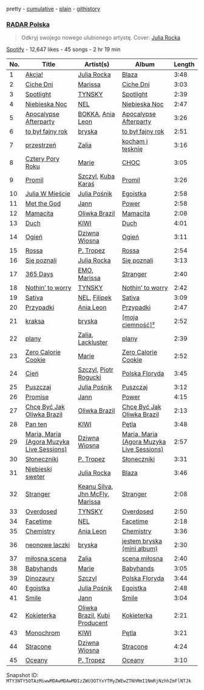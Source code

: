 pretty - [cumulative](/playlists/cumulative/37i9dQZF1DX1aXwAOtpwvU.md) - [plain](/playlists/plain/37i9dQZF1DX1aXwAOtpwvU) - [githistory](https://github.githistory.xyz/mackorone/spotify-playlist-archive/blob/main/playlists/plain/37i9dQZF1DX1aXwAOtpwvU)

### [RADAR Polska](https://open.spotify.com/playlist/37i9dQZF1DX1aXwAOtpwvU)

> Odkryj swojego nowego ulubionego artystę\. Cover: <a href="spotify:artist:3KK1cO0sCWl01U14rS7wwN">Julia Rocka</a>

[Spotify](https://open.spotify.com/user/spotify) - 12,647 likes - 45 songs - 2 hr 19 min

| No. | Title | Artist(s) | Album | Length |
|---|---|---|---|---|
| 1 | [Akcja!](https://open.spotify.com/track/6XAu1axKaG2yeUfkqpN9Jh) | [Julia Rocka](https://open.spotify.com/artist/3KK1cO0sCWl01U14rS7wwN) | [Blaza](https://open.spotify.com/album/0gw1Iu0Qy9i6ZClil2iHp9) | 3:48 |
| 2 | [Ciche Dni](https://open.spotify.com/track/3tRwIV2mOrh67QVVpZ26vW) | [Marissa](https://open.spotify.com/artist/7lRC2ICJeiCyz2wSU6BVkH) | [Ciche Dni](https://open.spotify.com/album/46niKxhrL48xktldiaVjzK) | 3:03 |
| 3 | [Spotlight](https://open.spotify.com/track/38PpCriX9SO5ueEoJeTbLN) | [TYNSKY](https://open.spotify.com/artist/31Sw8RRROaHLjst7yEXwZF) | [Spotlight](https://open.spotify.com/album/7FmvaMUnvgCE77Sr47GoZV) | 2:39 |
| 4 | [Niebieska Noc](https://open.spotify.com/track/5urPVqVx8tb3mUY8m9MLAo) | [NEL](https://open.spotify.com/artist/3gC2pjwYVTQdMuHUucgODF) | [Niebieska Noc](https://open.spotify.com/album/1DyTAOv7dXCE2WuawmUzVh) | 2:47 |
| 5 | [Apocalypse Afterparty](https://open.spotify.com/track/0NGEsbt7zMy31hwBBIN5RT) | [BOKKA](https://open.spotify.com/artist/6R2e6FSXY9vhgOulV08FO3), [Ania Leon](https://open.spotify.com/artist/43QBxtuscxneLyKYYEFfEu) | [Apocalypse Afterparty](https://open.spotify.com/album/7cc9Rcyd0L42aXdQF2v3QI) | 3:26 |
| 6 | [to był fajny rok](https://open.spotify.com/track/0bkvnHawQ97qJjSKZkaK1a) | [bryska](https://open.spotify.com/artist/5I8Y0U8doFLVCsSY88v4Vh) | [to był fajny rok](https://open.spotify.com/album/0wMngZrtJ0pC4Z73u61bu2) | 2:51 |
| 7 | [przestrzeń](https://open.spotify.com/track/7ljRVro7Gqa99RIb1c9J4A) | [Zalia](https://open.spotify.com/artist/3VKQYnCpM6ofG8QUmlnW6d) | [kocham i tęsknię](https://open.spotify.com/album/33fyS7gwoG2qo3dOkSzmZ2) | 3:16 |
| 8 | [Cztery Pory Roku](https://open.spotify.com/track/1Ie1oqzSIc7YVOG0Pa6qAI) | [Marie](https://open.spotify.com/artist/5o7Atiia4I0WLFuN2qAu6M) | [CHOC](https://open.spotify.com/album/3Zaf7f6IaqIBUKufLFuwRb) | 3:05 |
| 9 | [Promil](https://open.spotify.com/track/2V11pbwkbgi3gj2tei1zl7) | [Szczyl](https://open.spotify.com/artist/2L5NIiBRiidSecXHHTB1Hm), [Kuba Karaś](https://open.spotify.com/artist/39ycziDyXzRblGDq5L243I) | [Promil](https://open.spotify.com/album/1P0XxaPUVjqD9T8C7Km4qt) | 3:26 |
| 10 | [Julia W Mieście](https://open.spotify.com/track/6600DTr3sI2l9cJ2NaSJdR) | [Julia Pośnik](https://open.spotify.com/artist/4fCtCAiaIqqRuUiSjIYPMX) | [Egoistka](https://open.spotify.com/album/1vqw57hP2TAOSG3jnZpQWV) | 2:58 |
| 11 | [Met the God](https://open.spotify.com/track/2ZsDOLES3F0RdAKY4xC7tF) | [Jann](https://open.spotify.com/artist/61mjebytLODtxAOS9ULCmb) | [Power](https://open.spotify.com/album/05sLsId1SGFrPDJFf09rrS) | 2:58 |
| 12 | [Mamacita](https://open.spotify.com/track/7pEwr3iyJdZis2Fh0ILG7l) | [Oliwka Brazil](https://open.spotify.com/artist/7HhC70MoKQYjd2lnF5Znhs) | [Mamacita](https://open.spotify.com/album/6zmv8HnUVGnYcEEPdkDGOK) | 2:08 |
| 13 | [Duch](https://open.spotify.com/track/6YHsgC9zWTgjuqVgc1IIH5) | [KIWI](https://open.spotify.com/artist/6VQUyaRqUl5BCTJS0cCEki) | [Duch](https://open.spotify.com/album/2AU8LM1soAwmbearqrb60K) | 4:01 |
| 14 | [Ogień](https://open.spotify.com/track/1bZG6SFJ3OLbyhFVcFe5xJ) | [Dziwna Wiosna](https://open.spotify.com/artist/2tAn2eNFnu7gP3mTdQE3ML) | [Ogień](https://open.spotify.com/album/62TmwYrQb4pZp6HVLSe6f8) | 3:11 |
| 15 | [Rossa](https://open.spotify.com/track/2eOAf2wRndC9cYZPfwdDtU) | [P\. Tropez](https://open.spotify.com/artist/73WmoKfPsHU8sSCoRx2v2J) | [Rossa](https://open.spotify.com/album/2hEQuIoHJYKqr5DRlktH2M) | 2:54 |
| 16 | [Się poznali](https://open.spotify.com/track/55vYFMLlZfoX7pPXT0Hzza) | [Julia Rocka](https://open.spotify.com/artist/3KK1cO0sCWl01U14rS7wwN) | [Się poznali](https://open.spotify.com/album/6VDSUr36e7KSLRIc2vIY2K) | 3:13 |
| 17 | [365 Days](https://open.spotify.com/track/6YITon2rsFDlRrZilwMsRN) | [EMO](https://open.spotify.com/artist/0ORYVI6HcOBBPflrE4EcQM), [Marissa](https://open.spotify.com/artist/7lRC2ICJeiCyz2wSU6BVkH) | [Stranger](https://open.spotify.com/album/0pYOYlG5oTgvs77V6W094U) | 2:40 |
| 18 | [Nothin’ to worry](https://open.spotify.com/track/2r9c6RIWi7elZWGDxQZC0n) | [TYNSKY](https://open.spotify.com/artist/31Sw8RRROaHLjst7yEXwZF) | [Nothin’ to worry](https://open.spotify.com/album/1jnB1ZnjhNLSv6EZii6iRv) | 2:42 |
| 19 | [Sativa](https://open.spotify.com/track/5lxG78ZXyQnRmowBAl7d4B) | [NEL](https://open.spotify.com/artist/3gC2pjwYVTQdMuHUucgODF), [Filipek](https://open.spotify.com/artist/5hqRsNHDZH1jHzI9LgxFRZ) | [Sativa](https://open.spotify.com/album/6LynwZYCuQUNZhLFCCziL2) | 3:09 |
| 20 | [Przypadki](https://open.spotify.com/track/0Hw93iLjJaJct0bEcdkWx2) | [Ania Leon](https://open.spotify.com/artist/43QBxtuscxneLyKYYEFfEu) | [Przypadki](https://open.spotify.com/album/3qUpOm5ZbZn6klgKk438VU) | 2:47 |
| 21 | [kraksa](https://open.spotify.com/track/5NHrQlml5DG2JIYsIS1pMY) | [bryska](https://open.spotify.com/artist/5I8Y0U8doFLVCsSY88v4Vh) | [\[moja ciemność\]²](https://open.spotify.com/album/2Lw0wggQKFlULJY32KpPMa) | 2:52 |
| 22 | [plany](https://open.spotify.com/track/0K5Cr8OvLVvhG87CsSjZsM) | [Zalia](https://open.spotify.com/artist/3VKQYnCpM6ofG8QUmlnW6d), [Lackluster](https://open.spotify.com/artist/4pRNijkEptvEeyfVWSfOaY) | [plany](https://open.spotify.com/album/0cxuO8WpinhRMKElDqUtfR) | 2:39 |
| 23 | [Zero Calorie Cookie](https://open.spotify.com/track/2aItJ1oeMxElBTGhGc2nGf) | [Marie](https://open.spotify.com/artist/5o7Atiia4I0WLFuN2qAu6M) | [Zero Calorie Cookie](https://open.spotify.com/album/1oafWfr6hOnwcGAkrRI63K) | 2:52 |
| 24 | [Cień](https://open.spotify.com/track/3pGMwn9bZhaFNFOp8efhZ7) | [Szczyl](https://open.spotify.com/artist/2L5NIiBRiidSecXHHTB1Hm), [Piotr Rogucki](https://open.spotify.com/artist/6gG1FOW5CoylM7858JYboD) | [Polska Floryda](https://open.spotify.com/album/76Tg6vW5sCt2x6vLawvHsc) | 3:45 |
| 25 | [Puszczaj](https://open.spotify.com/track/3pGuVG2rKFSKWuqtKahAS1) | [Julia Pośnik](https://open.spotify.com/artist/4fCtCAiaIqqRuUiSjIYPMX) | [Puszczaj](https://open.spotify.com/album/4Mixg1QO20t9cPuoDip5Hq) | 3:12 |
| 26 | [Promise](https://open.spotify.com/track/3keO1p1cfYkxgNGTIjAbMv) | [Jann](https://open.spotify.com/artist/61mjebytLODtxAOS9ULCmb) | [Power](https://open.spotify.com/album/05sLsId1SGFrPDJFf09rrS) | 4:15 |
| 27 | [Chcę Być Jak Oliwka Brazil](https://open.spotify.com/track/76jCSzHssCZuaQ1rEyi8Df) | [Oliwka Brazil](https://open.spotify.com/artist/7HhC70MoKQYjd2lnF5Znhs) | [Chcę Być Jak Oliwka Brazil](https://open.spotify.com/album/6baYZ2q3O6NqAjB6FZ0lhX) | 2:13 |
| 28 | [Pan ten](https://open.spotify.com/track/1LdeDUCyrxAIoSzfbqyElX) | [KIWI](https://open.spotify.com/artist/6VQUyaRqUl5BCTJS0cCEki) | [Pętla](https://open.spotify.com/album/5XUJwC1TtVT7xm3Qjtev4I) | 3:48 |
| 29 | [Maria, Maria \(Agora Muzyka Live Sessions\)](https://open.spotify.com/track/6OtpTU9SgpVZbiYBEqkzLD) | [Dziwna Wiosna](https://open.spotify.com/artist/2tAn2eNFnu7gP3mTdQE3ML) | [Maria, Maria \(Agora Muzyka Live Sessions\)](https://open.spotify.com/album/1sC0Ds8LKQaQFlCJLS9dIs) | 2:57 |
| 30 | [Słoneczniki](https://open.spotify.com/track/2ila27UsX8EzLvTy6CcOAE) | [P\. Tropez](https://open.spotify.com/artist/73WmoKfPsHU8sSCoRx2v2J) | [Słoneczniki](https://open.spotify.com/album/0udfrdwqGWI0kWUJ7YtxOk) | 3:31 |
| 31 | [Niebieski sweter](https://open.spotify.com/track/28JkH7zChrtA1EWKZsIA2V) | [Julia Rocka](https://open.spotify.com/artist/3KK1cO0sCWl01U14rS7wwN) | [Blaza](https://open.spotify.com/album/0gw1Iu0Qy9i6ZClil2iHp9) | 3:46 |
| 32 | [Stranger](https://open.spotify.com/track/6HsP8AwuSVliAtYXr93br0) | [Keanu Silva](https://open.spotify.com/artist/1zLMhO4zzzxt5PMV4wMS3y), [Jhn McFly](https://open.spotify.com/artist/7zznl279cpu0bbWfEjBq5c), [Marissa](https://open.spotify.com/artist/7lRC2ICJeiCyz2wSU6BVkH) | [Stranger](https://open.spotify.com/album/1SYD9U5ySpahn116MFUxby) | 2:08 |
| 33 | [Overdosed](https://open.spotify.com/track/0CpY0Y6slxHrBKzcxIVEDc) | [TYNSKY](https://open.spotify.com/artist/31Sw8RRROaHLjst7yEXwZF) | [Overdosed](https://open.spotify.com/album/3kre8DZWDZZX9ODlxPwUDr) | 2:50 |
| 34 | [Facetime](https://open.spotify.com/track/4GODMnu9X4jmPWFx6Dc0K1) | [NEL](https://open.spotify.com/artist/3gC2pjwYVTQdMuHUucgODF) | [Facetime](https://open.spotify.com/album/1cYgJN1fXanHfUgm9ajCJQ) | 2:18 |
| 35 | [Chemistry](https://open.spotify.com/track/7yw4MSh68mhXs1bIlWkE2G) | [Ania Leon](https://open.spotify.com/artist/43QBxtuscxneLyKYYEFfEu) | [Chemistry](https://open.spotify.com/album/6LcvpXRe8CBUuQW1oBPJsX) | 3:36 |
| 36 | [neonowe laczki](https://open.spotify.com/track/6iNm8Px8IQwiFRfFlARt80) | [bryska](https://open.spotify.com/artist/5I8Y0U8doFLVCsSY88v4Vh) | [jestem bryska \(mini album\)](https://open.spotify.com/album/694sraSss3PDwTtbnn0U8N) | 2:30 |
| 37 | [miłosna scena](https://open.spotify.com/track/3TWDGvhUQfuIWT2egjQVo8) | [Zalia](https://open.spotify.com/artist/3VKQYnCpM6ofG8QUmlnW6d) | [scena miłosna](https://open.spotify.com/album/5eZ5nQdawYp1a1qLQZHytf) | 2:40 |
| 38 | [Babyhands](https://open.spotify.com/track/3QbXgoghUm9v3zKjDL2xQp) | [Marie](https://open.spotify.com/artist/5o7Atiia4I0WLFuN2qAu6M) | [Babyhands](https://open.spotify.com/album/1XJ7Jfjf0x5ATOG4buoyz4) | 3:05 |
| 39 | [Dinozaury](https://open.spotify.com/track/5XAFPMqtAlO4uKKAwgdw7z) | [Szczyl](https://open.spotify.com/artist/2L5NIiBRiidSecXHHTB1Hm) | [Polska Floryda](https://open.spotify.com/album/76Tg6vW5sCt2x6vLawvHsc) | 3:44 |
| 40 | [Egoistka](https://open.spotify.com/track/5qVME9yp5IFWYfK2n3irxL) | [Julia Pośnik](https://open.spotify.com/artist/4fCtCAiaIqqRuUiSjIYPMX) | [Egoistka](https://open.spotify.com/album/0Liumm2scg9ecS9Gqnva96) | 2:48 |
| 41 | [Smile](https://open.spotify.com/track/2ApL6VOKSrkgQpReK9CNSo) | [Jann](https://open.spotify.com/artist/61mjebytLODtxAOS9ULCmb) | [Smile](https://open.spotify.com/album/0mdge9D2gBA10epxNEXjLS) | 3:04 |
| 42 | [Kokieterka](https://open.spotify.com/track/0yqCYvPXP2p6Uh9vKhkq7P) | [Oliwka Brazil](https://open.spotify.com/artist/7HhC70MoKQYjd2lnF5Znhs), [Kubi Producent](https://open.spotify.com/artist/0WDJa0qnagyOnMaiD26wht) | [Kokieterka](https://open.spotify.com/album/27kx8IlI2tZ5yu6UDx3DES) | 2:21 |
| 43 | [Monochrom](https://open.spotify.com/track/2Nf7wnojAkwkyE4vNjGIZl) | [KIWI](https://open.spotify.com/artist/6VQUyaRqUl5BCTJS0cCEki) | [Pętla](https://open.spotify.com/album/5XUJwC1TtVT7xm3Qjtev4I) | 3:21 |
| 44 | [Stracone](https://open.spotify.com/track/4JvfItaC78WeKsBPOuSGzh) | [Dziwna Wiosna](https://open.spotify.com/artist/2tAn2eNFnu7gP3mTdQE3ML) | [Stracone](https://open.spotify.com/album/0U3Tdmx3mIhvaXYNPmk8tg) | 4:24 |
| 45 | [Oceany](https://open.spotify.com/track/30UVmRMUluX69S9OwuCdsv) | [P\. Tropez](https://open.spotify.com/artist/73WmoKfPsHU8sSCoRx2v2J) | [Oceany](https://open.spotify.com/album/0KEVljxnak0oVwBpKaNODK) | 3:10 |

Snapshot ID: `MTY3NTY5OTAzMiwwMDAwMDAwMDIzZWU3OTYxYTMyZWEwZTNhMmI1NmRjNzhhZmFlNTJk`
